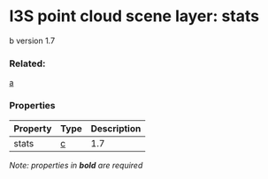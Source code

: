 # I3S point cloud scene layer: stats

b version 1.7

### Related:

[a](a.cmn.0107.md)
### Properties

| Property | Type | Description |
| --- | --- | --- |
| stats | [c](c.cmn.0107.md) | 1.7 |

*Note: properties in **bold** are required*

